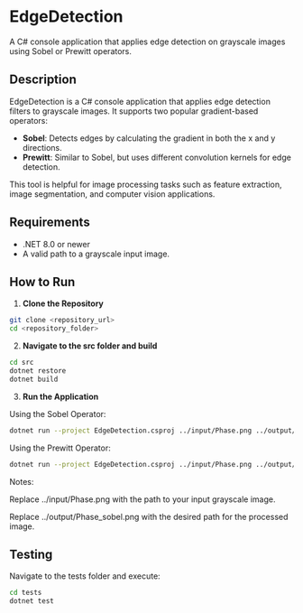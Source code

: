 # EdgeDetection

A C# console application that applies edge detection on grayscale images using Sobel or Prewitt operators. 


## Description

EdgeDetection is a C# console application that applies edge detection filters to grayscale images.
It supports two popular gradient-based operators:
- **Sobel**: Detects edges by calculating the gradient in both the x and y directions.
- **Prewitt**: Similar to Sobel, but uses different convolution kernels for edge detection.

This tool is helpful for image processing tasks such as feature extraction, image segmentation, and computer vision applications.

## Requirements

- .NET 8.0 or newer
- A valid path to a grayscale input image.

## How to Run

1. **Clone the Repository**
```sh
git clone <repository_url>
cd <repository_folder>
```

2. **Navigate to the src folder and build**
```sh
cd src
dotnet restore
dotnet build
```

3. **Run the Application**

Using the Sobel Operator:
```sh
dotnet run --project EdgeDetection.csproj ../input/Phase.png ../output/Phase_sobel.png sobel
```

Using the Prewitt Operator:
```sh
dotnet run --project EdgeDetection.csproj ../input/Phase.png ../output/Phase_prewitt.png prewitt
```

Notes:

Replace ../input/Phase.png with the path to your input grayscale image.

Replace ../output/Phase_sobel.png with the desired path for the processed image.

## Testing

Navigate to the tests folder and execute:
```sh
cd tests
dotnet test
```







